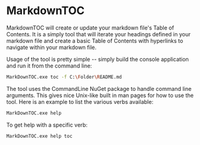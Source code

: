 # MarkdownTOC
MarkdownTOC will create or update your markdown file's Table of Contents. It is a simply tool that will iterate your headings defined in your markdown file and create a basic Table of Contents with hyperlinks to navigate within your markdown file.

Usage of the tool is pretty simple -- simply build the console application and run it from the command line:

```sh
MarkDownTOC.exe toc -f C:\Folder\README.md
```

The tool uses the CommandLine NuGet package to handle command line arguments. This gives nice Unix-like built in man pages for how to use the tool. Here is an example to list the various verbs available:

```sh
MarkDownTOC.exe help
```

To get help with a specific verb:

```sh
MarkDownTOC.exe help toc
```

